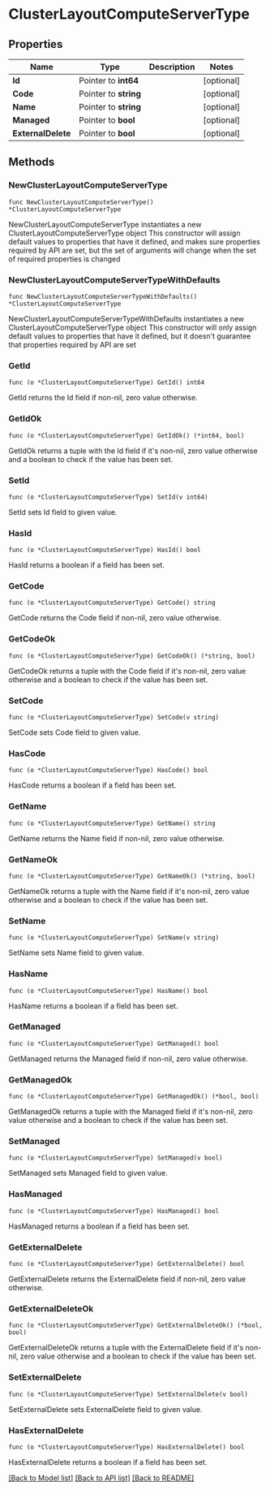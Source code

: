 # ClusterLayoutComputeServerType

## Properties

Name | Type | Description | Notes
------------ | ------------- | ------------- | -------------
**Id** | Pointer to **int64** |  | [optional] 
**Code** | Pointer to **string** |  | [optional] 
**Name** | Pointer to **string** |  | [optional] 
**Managed** | Pointer to **bool** |  | [optional] 
**ExternalDelete** | Pointer to **bool** |  | [optional] 

## Methods

### NewClusterLayoutComputeServerType

`func NewClusterLayoutComputeServerType() *ClusterLayoutComputeServerType`

NewClusterLayoutComputeServerType instantiates a new ClusterLayoutComputeServerType object
This constructor will assign default values to properties that have it defined,
and makes sure properties required by API are set, but the set of arguments
will change when the set of required properties is changed

### NewClusterLayoutComputeServerTypeWithDefaults

`func NewClusterLayoutComputeServerTypeWithDefaults() *ClusterLayoutComputeServerType`

NewClusterLayoutComputeServerTypeWithDefaults instantiates a new ClusterLayoutComputeServerType object
This constructor will only assign default values to properties that have it defined,
but it doesn't guarantee that properties required by API are set

### GetId

`func (o *ClusterLayoutComputeServerType) GetId() int64`

GetId returns the Id field if non-nil, zero value otherwise.

### GetIdOk

`func (o *ClusterLayoutComputeServerType) GetIdOk() (*int64, bool)`

GetIdOk returns a tuple with the Id field if it's non-nil, zero value otherwise
and a boolean to check if the value has been set.

### SetId

`func (o *ClusterLayoutComputeServerType) SetId(v int64)`

SetId sets Id field to given value.

### HasId

`func (o *ClusterLayoutComputeServerType) HasId() bool`

HasId returns a boolean if a field has been set.

### GetCode

`func (o *ClusterLayoutComputeServerType) GetCode() string`

GetCode returns the Code field if non-nil, zero value otherwise.

### GetCodeOk

`func (o *ClusterLayoutComputeServerType) GetCodeOk() (*string, bool)`

GetCodeOk returns a tuple with the Code field if it's non-nil, zero value otherwise
and a boolean to check if the value has been set.

### SetCode

`func (o *ClusterLayoutComputeServerType) SetCode(v string)`

SetCode sets Code field to given value.

### HasCode

`func (o *ClusterLayoutComputeServerType) HasCode() bool`

HasCode returns a boolean if a field has been set.

### GetName

`func (o *ClusterLayoutComputeServerType) GetName() string`

GetName returns the Name field if non-nil, zero value otherwise.

### GetNameOk

`func (o *ClusterLayoutComputeServerType) GetNameOk() (*string, bool)`

GetNameOk returns a tuple with the Name field if it's non-nil, zero value otherwise
and a boolean to check if the value has been set.

### SetName

`func (o *ClusterLayoutComputeServerType) SetName(v string)`

SetName sets Name field to given value.

### HasName

`func (o *ClusterLayoutComputeServerType) HasName() bool`

HasName returns a boolean if a field has been set.

### GetManaged

`func (o *ClusterLayoutComputeServerType) GetManaged() bool`

GetManaged returns the Managed field if non-nil, zero value otherwise.

### GetManagedOk

`func (o *ClusterLayoutComputeServerType) GetManagedOk() (*bool, bool)`

GetManagedOk returns a tuple with the Managed field if it's non-nil, zero value otherwise
and a boolean to check if the value has been set.

### SetManaged

`func (o *ClusterLayoutComputeServerType) SetManaged(v bool)`

SetManaged sets Managed field to given value.

### HasManaged

`func (o *ClusterLayoutComputeServerType) HasManaged() bool`

HasManaged returns a boolean if a field has been set.

### GetExternalDelete

`func (o *ClusterLayoutComputeServerType) GetExternalDelete() bool`

GetExternalDelete returns the ExternalDelete field if non-nil, zero value otherwise.

### GetExternalDeleteOk

`func (o *ClusterLayoutComputeServerType) GetExternalDeleteOk() (*bool, bool)`

GetExternalDeleteOk returns a tuple with the ExternalDelete field if it's non-nil, zero value otherwise
and a boolean to check if the value has been set.

### SetExternalDelete

`func (o *ClusterLayoutComputeServerType) SetExternalDelete(v bool)`

SetExternalDelete sets ExternalDelete field to given value.

### HasExternalDelete

`func (o *ClusterLayoutComputeServerType) HasExternalDelete() bool`

HasExternalDelete returns a boolean if a field has been set.


[[Back to Model list]](../README.md#documentation-for-models) [[Back to API list]](../README.md#documentation-for-api-endpoints) [[Back to README]](../README.md)


